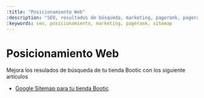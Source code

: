 ```yaml
---
:title: "Posicionamiento Web"
:description: "SEO, resultados de búsqueda, marketing, pagerank, pagerank"
:keywords: seo, posicionamiento, marketing, pagerank, sitemap
---
```

# Posicionamiento Web

Mejora los resulados de búsqueda de tu tienda Bootic con los siguiente artículos

* [Google Sitemap para tu tienda Bootic][sitemap]

[sitemap]: /es/posicionamiento/sitemap "Google Sitemap para tu tienda Bootic"
